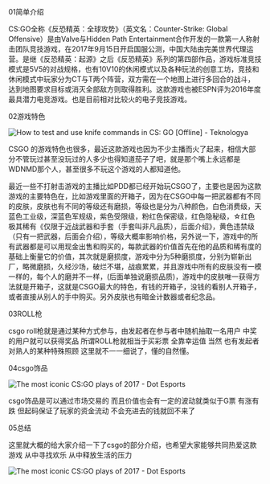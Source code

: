 01简单介绍

CS:GO全称《反恐精英：全球攻势》（英文名：Counter-Strike: Global Offensive）是由Valve与Hidden Path Entertainment合作开发的一款第一人称射击团队竞技游戏，在2017年9月15日开启国服公测，中国大陆由完美世界代理运营。是继《反恐精英：起源》之后《反恐精英》系列的第四部作品，游戏标准竞技模式是5V5的对战规格，也有10V10的休闲模式以及各种玩法的创意工坊，竞技和休闲模式中玩家分为CT与T两个阵营，双方需在一个地图上进行多回合的战斗，达到地图要求目标或消灭全部敌方则取得胜利。这款游戏也被ESPN评为2016年度最具潜力电竞游戏。也是目前相对比较火的电子竞技游戏。

02游戏特色

![How to test and use knife commands in CS: GO [Offline] - Teknologya](https://1.bp.blogspot.com/-yFTzKm0mqQ4/Vv0333lPTXI/AAAAAAAAAMw/3cYd8v7vNpQ1jH9tkgHT5imQ01bUbztQQ/s1600/Counter+Strike+Global+offensive+Full+Version.jpg)



CSGO 的游戏特色也很多，最近这款游戏也因为不少主播而火了起来，相信大部分不管玩过甚至没玩过的人多少也得知道茄子了吧，就是那个嘴上永远都是WDNMD那个人，甚至很多不玩这个游戏的人都知道他。

最近一些不打射击游戏的主播比如PDD都已经开始玩CSGO了，主要也是因为这款游戏的主要特色在，比如游戏里面的开箱子，因为在CSGO中每一把武器都有不同的皮肤，皮肤也有不同的等级还有磨损，等级也是分为八种颜色，白色消费级，天蓝色工业级，深蓝色军规级，紫色受限级，粉红色保密级，红色隐秘级，☆红色极其稀有《仅限于近战武器和手套（手套叫非凡品质），后面介绍》，黄色违禁级（只有一把武器，后面会介绍），等级大概率影响价格，另外说一下，游戏中的所有武器都是可以用现金出售和购买的，每款武器的价值首先在他的品质和稀有度的基础上衡量它的价值，其次就是磨损度，游戏中分为5种磨损度，分别为崭新出厂，略微磨损，久经沙场，破烂不堪，战痕累累，并且游戏中所有的皮肤没有一模一样的，每个人的磨并不一样，(后面单独说磨损品质)，游戏中的皮肤唯一获得方法就是开箱子，这就是CSGO最大的特色，有钱的开箱子，没钱的看别人开箱子，或者直接从别人的手中购买。另外皮肤也有暗金计数器或者纪念品。

03ROLL枪

csgo roll枪就是通过某种方式参与，由发起者在参与者中随机抽取一名用户 中奖的用户就可以获得奖品 所谓ROLL枪就相当于买彩票 全靠幸运值 当然 也有发起者对熟人的某种特殊照顾 这里就不一一细说了，懂的自然懂。

04csgo饰品

![The most iconic CS:GO plays of 2017 - Dot Esports](https://cdn1.dotesports.com/wp-content/uploads/2018/08/11133609/a6f1c618-e6dd-4b88-8794-aa01048ea2d9.jpg)



csgo饰品是可以通过市场交易的 而且价值也会有一定的波动就类似于G票 有涨有跌 但起码保证了玩家的资金流动 不会充进去的钱就回不来了

05总结

这里就大概的给大家介绍一下了csgo的部分介绍，也希望大家能够共同热爱这款游戏 从中寻找欢乐 从中释放生活的压力

![The most iconic CS:GO plays of 2017 - Dot Esports](https://www.talkesport.com/wp-content/uploads/CSGO-7.jpg)